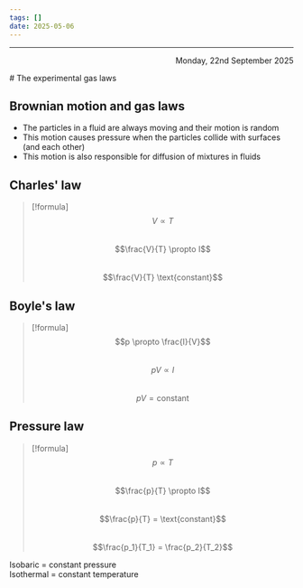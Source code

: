 ```yaml
---
tags: []
date: 2025-05-06
---
```

---  
<p align="right">Monday, 22nd September 2025</p align="right">  
# The experimental gas laws  
  
## Brownian motion and gas laws  
- The particles in a fluid are always moving and their motion is random  
- This motion causes pressure when the particles collide with surfaces (and each other)  
- This motion is also responsible for diffusion of mixtures in fluids  
  
  
## Charles' law  
  
>[!formula]  
>$$V \propto T$$  
>$$\frac{V}{T} \propto I$$  
>$$\frac{V}{T} \text{constant}$$  
  
## Boyle's law  
  
>[!formula]  
>$$p \propto \frac{I}{V}$$  
>$$pV \propto I$$  
>$$pV = \text{constant}$$  
  
## Pressure law  
  
>[!formula]  
>$$p\propto T$$  
>$$\frac{p}{T} \propto I$$  
>$$\frac{p}{T} = \text{constant}$$  
>$$\frac{p_1}{T_1} = \frac{p_2}{T_2}$$  
  
Isobaric = constant pressure  
Isothermal = constant temperature
